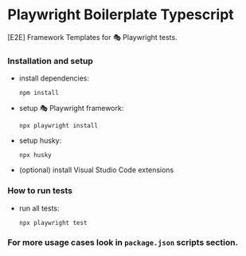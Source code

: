 # Playwright Boilerplate Typescript

[E2E] Framework Templates for 🎭 Playwright tests.

### Installation and setup

- install dependencies:
  ```
  npm install
  ```
- setup 🎭 Playwright framework:
  ```
  npx playwright install
  ```
- setup husky:
  ```
  npx husky
  ```
- (optional) install Visual Studio Code extensions

### How to run tests

- run all tests:

  ```
  npx playwright test
  ```

### For more usage cases look in `package.json` scripts section.
